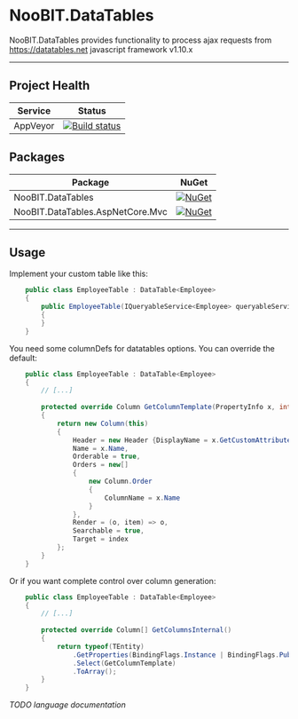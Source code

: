 # NooBIT.DataTables

NooBIT.DataTables provides functionality to process ajax requests from https://datatables.net javascript framework v1.10.x

---

## Project Health

| Service | Status |
| --- | --- |
| AppVeyor | [![Build status](https://ci.appveyor.com/api/projects/status/na5puqlx286872l3/branch/master?svg=true)](https://ci.appveyor.com/project/cmxl/noobit-datatables/branch/master) |

## Packages

| Package | NuGet |
| --- | --- |
| NooBIT.DataTables | [![NuGet](https://buildstats.info/nuget/NooBIT.DataTables)](https://www.nuget.org/packages/NooBIT.DataTables/) |
| NooBIT.DataTables.AspNetCore.Mvc | [![NuGet](https://buildstats.info/nuget/NooBIT.DataTables.AspNetCore.Mvc)](https://www.nuget.org/packages/NooBIT.DataTables.AspNetCore.Mvc/) |

---

## Usage

Implement your custom table like this:

```csharp
    public class EmployeeTable : DataTable<Employee>
    {
        public EmployeeTable(IQueryableService<Employee> queryableService) : base(queryableService)
        {
        }
    }
```

You need some columnDefs for datatables options.
You can override the default:

```csharp
    public class EmployeeTable : DataTable<Employee>
    {
        // [...]
        
        protected override Column GetColumnTemplate(PropertyInfo x, int index)
        {
            return new Column(this)
            {
                Header = new Header {DisplayName = x.GetCustomAttribute<DisplayNameAttribute>()?.DisplayName ?? x.Name},
                Name = x.Name,
                Orderable = true,
                Orders = new[]
                {
                    new Column.Order
                    {
                        ColumnName = x.Name
                    }
                },
                Render = (o, item) => o,
                Searchable = true,
                Target = index
            };
        }
    }
```

Or if you want complete control over column generation:

```csharp
    public class EmployeeTable : DataTable<Employee>
    {
        // [...]
        
        protected override Column[] GetColumnsInternal()
        {
            return typeof(TEntity)
                .GetProperties(BindingFlags.Instance | BindingFlags.Public)
                .Select(GetColumnTemplate)
                .ToArray();
        }
    }
```

_TODO language documentation_